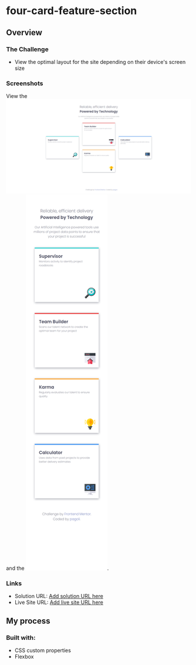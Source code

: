 # four-card-feature-section

## Overview

### The Challenge

- View the optimal layout for the site depending on their device's screen size

### Screenshots

View the ![Desktop Version's 1440px screenshot](./screenshot_desktop.png)
and the ![mobile Version's 375px screenshot](./screenshot_mobile.png).

### Links

- Solution URL: [Add solution URL here](https://your-solution-url.com)
- Live Site URL: [Add live site URL here](https://your-live-site-url.com)

## My process

### Built with:

- CSS custom properties
- Flexbox